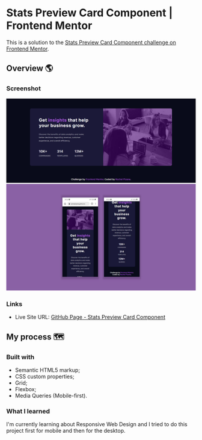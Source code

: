 # Stats Preview Card Component | Frontend Mentor 


This is a solution to the [Stats Preview Card Component challenge on Frontend Mentor](https://www.frontendmentor.io/challenges/stats-preview-card-component-8JqbgoU62).



## Overview 🌎

### Screenshot

![Stats Preview Card Component Desktop](images/Stats-Preview-Card-Component.png)
![Stats Preview Card Component Mobile](images/Stats-Preview-Card-Component-mobile.jpg)


### Links

- Live Site URL: [GitHub Page - Stats Preview Card Component](https://rachelpizane.github.io/FM04-Stats-Preview-Card-Component/)

## My process 🗺️

### Built with 

- Semantic HTML5 markup;
- CSS custom properties;
- Grid;
- Flexbox;
- Media Queries (Mobile-first).


### What I learned

I'm currently learning about Responsive Web Design and I tried to do this project first for mobile and then for the desktop.
